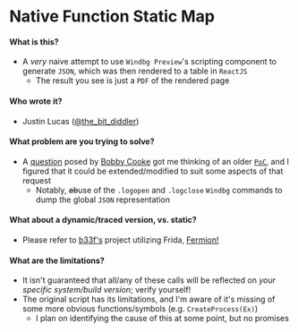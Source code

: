 # Native Function Static Map

#### What is this?
- A *very* naive attempt to use `Windbg Preview`'s scripting component to generate `JSON`, which was then rendered to a table in `ReactJS`
    - The result you see is just a `PDF` of the rendered page 

#### Who wrote it?
- Justin Lucas  ([@the_bit_diddler](https://twitter.com/the_bit_diddler))

#### What problem are you trying to solve?
- A [question](https://twitter.com/0xBoku/status/1470770303714353165) posed by [Bobby Cooke](https://twitter.com/0xBoku) got me thinking of an older [`PoC`](https://gist.github.com/EspressoCake/3c7743742840992c7d7424d569ae5e02#file-naivegrabzwntcalls-js), and I figured that it could be extended/modified to suit some aspects of that request
    - Notably, ~~ab~~use of the `.logopen` and `.logclose` `Windbg` commands to dump the global `JSON` representation

#### What about a dynamic/traced version, vs. static?
- Please refer to [b33f's](https://twitter.com/FuzzySec) project utilizing Frida, [Fermion!](https://github.com/FuzzySecurity/Fermion)

#### What are the limitations?
- It isn't guaranteed that all/any of these calls will be reflected on *your specific system/build version*; verify yourself!
- The original script has its limitations, and I'm aware of it's missing of some more obvious functions/symbols (e.g. `CreateProcess(Ex)`)
    - I plan on identifying the cause of this at some point, but no promises
